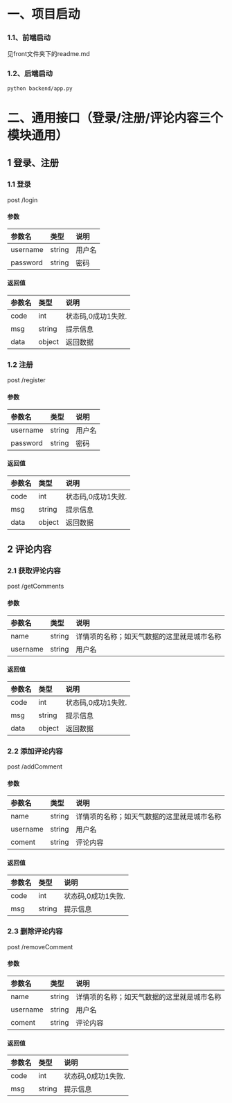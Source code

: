 # 一、项目启动
### 1.1、前端启动
见front文件夹下的readme.md
### 1.2、后端启动
`python backend/app.py`


# 二、通用接口（登录/注册/评论内容三个模块通用）
## 1 登录、注册
### 1.1 登录
post /login
#### 参数
| 参数名       | 类型 | 说明 |
|:----------| :--- | :--- |
|  username | string | 用户名|
|  password | string | 密码|

#### 返回值
| 参数名       | 类型 | 说明          |
|:----------| :--- |:------------|
|  code | int | 状态码,0成功1失败. |
|  msg | string | 提示信息        |
|  data | object | 返回数据        |

### 1.2 注册
post /register
#### 参数
| 参数名       | 类型 | 说明 |
|:----------| :--- | :--- |
|  username | string | 用户名|
|  password | string | 密码|

#### 返回值
| 参数名       | 类型 | 说明          |
|:----------| :--- |:------------|
|  code | int | 状态码,0成功1失败. |
|  msg | string | 提示信息        |
|  data | object | 返回数据        |

## 2 评论内容
### 2.1 获取评论内容
post /getComments
#### 参数
| 参数名  | 类型 | 说明 |
|:-----| :-- | :--- |
| name | string | 详情项的名称；如天气数据的这里就是城市名称|
| username | string | 用户名|

#### 返回值
| 参数名       | 类型 | 说明          |
|:----------| :--- |:------------|
|  code | int | 状态码,0成功1失败. |
|  msg | string | 提示信息        |
|  data | object | 返回数据        |

### 2.2 添加评论内容
post /addComment
#### 参数
| 参数名  | 类型     | 说明                    |
|:-----|:-------|:----------------------|
| name | string | 详情项的名称；如天气数据的这里就是城市名称 |
| username | string | 用户名                   |
| coment | string | 评论内容                  |

#### 返回值
| 参数名       | 类型 | 说明          |
|:----------| :--- |:------------|
|  code | int | 状态码,0成功1失败. |
|  msg | string | 提示信息        |

### 2.3 删除评论内容
post /removeComment
#### 参数
| 参数名  | 类型     | 说明                    |
|:-----|:-------|:----------------------|
| name | string | 详情项的名称；如天气数据的这里就是城市名称 |
| username | string | 用户名                   |
| coment | string | 评论内容                  |

#### 返回值
| 参数名       | 类型 | 说明          |
|:----------| :--- |:------------|
|  code | int | 状态码,0成功1失败. |
|  msg | string | 提示信息        |


